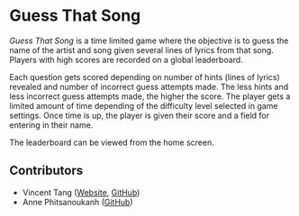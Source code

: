 # Guess That Song
*Guess That Song* is a time limited game where the objective is to guess the name of the artist and song given several lines of lyrics from that song. Players with high scores are recorded on a global leaderboard.

Each question gets scored depending on number of hints (lines of lyrics) revealed and number of incorrect guess attempts made. The less hints and less incorrect guess attempts made, the higher the score. The player gets a limited amount of time depending of the difficulty level selected in game settings. Once time is up, the player is given their score and a field for entering in their name.

The leaderboard can be viewed from the home screen.

## Contributors
- Vincent Tang ([Website](http://tangible.codes), [GitHub](https://github.com/vwstang))
- Anne Phitsanoukanh ([GitHub](https://github.com/annephits))
